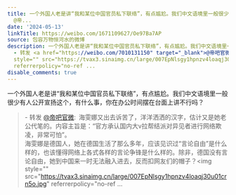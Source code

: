 ```yaml
---
title: 一个外国人老是讲“我和某位中国官员私下联络”，有点尴尬。我们中文语境里一般很少有人公开宣扬这个，有什么事，你在办公时间摆在台面上讲不行吗？ - 转发
  @帝...
date: '2024-05-13'
linkTitle: https://weibo.com/1671109627/Oe97Ba7AP
source: 包容万物恒河水的微博
description: 一个外国人老是讲“我和某位中国官员私下联络”，有点尴尬。我们中文语境里一般很少有人公开宣扬这个，有什么事，你在办公时间摆在台面上讲不行吗？<br><blockquote>
  - 转发 <a href="https://weibo.com/7010131150" target="_blank">@帝吧官微</a>: 海雯娜又出去诉苦了，洋洋洒洒的汉字，估计又是她老公代笔的。内容主旨是：“官方承认国内大v拉帮结派对异见者进行网络欺凌，非常可怕”。<br>海雯娜是德国人，她在德国生活了那么多年，应该见识过“言论自由”是什么样的，也该懂得网络上各式各样的言论争锋是什么样的。除非，德国没有言论自由，她到中国来一时无法融入进去，反而扣网友们的帽子？<img
  style="" src="https://tvax3.sinaimg.cn/large/007EpNlsgy1hpnzv4loaqj30u01crn5o.jpg"
  referrerpolicy="no-ref ...
disable_comments: true
---
```

一个外国人老是讲“我和某位中国官员私下联络”，有点尴尬。我们中文语境里一般很少有人公开宣扬这个，有什么事，你在办公时间摆在台面上讲不行吗？<br><blockquote> - 转发 <a href="https://weibo.com/7010131150" target="_blank">@帝吧官微</a>: 海雯娜又出去诉苦了，洋洋洒洒的汉字，估计又是她老公代笔的。内容主旨是：“官方承认国内大v拉帮结派对异见者进行网络欺凌，非常可怕”。<br>海雯娜是德国人，她在德国生活了那么多年，应该见识过“言论自由”是什么样的，也该懂得网络上各式各样的言论争锋是什么样的。除非，德国没有言论自由，她到中国来一时无法融入进去，反而扣网友们的帽子？<img style="" src="https://tvax3.sinaimg.cn/large/007EpNlsgy1hpnzv4loaqj30u01crn5o.jpg" referrerpolicy="no-ref ...